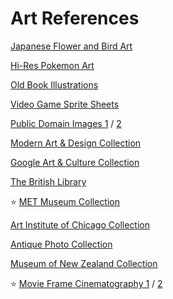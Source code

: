 # Art References

[Japanese Flower and Bird Art](https://www.flickr.com/photos/127247666@N05/)

[Hi-Res Pokemon Art](https://hirespokemon.tumblr.com/)

[Old Book Illustrations](https://www.oldbookillustrations.com/)

[Video Game Sprite Sheets](https://www.spriters-resource.com/)

[Public Domain Images 1](https://www.flickr.com/photos/publicdomainreview/albums) / [2](https://www.rawpixel.com/category/53/public-domain)

[Modern Art & Design Collection](https://butdoesitfloat.com/Index)

[Google Art & Culture Collection](https://artsandculture.google.com/category/artist?tab=pop)

[The British Library](https://www.flickr.com/photos/britishlibrary/albums)

⭐ [MET Museum Collection](https://www.metmuseum.org/art/collection) 

[Art Institute of Chicago Collection](https://www.artic.edu/collection)

[Antique Photo Collection](https://retronaut.com/)

[Museum of New Zealand Collection](https://collections.tepapa.govt.nz/)

⭐ [Movie Frame Cinematography 1](https://www.evanerichards.com/index) / [2](http://framefilter.blogspot.com/)

